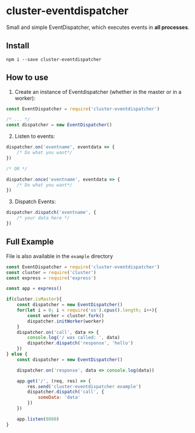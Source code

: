 # cluster-eventdispatcher
Small and simple EventDispatcher, which executes events in **all processes**.
## Install
```
npm i --save cluster-eventdispatcher
```
## How to use
1. Create an instance of Eventdispatcher (whether in the master or in a worker):
```js
const EventDispatcher = require('cluster-eventdispatcher')

/* ... */
const dispatcher = new EventDispatcher()
```
2. Listen to events:
```js
dispatcher.on('eventname', eventdata => {
    /* Do what you want*/
})

/* OR */

dispatcher.once('eventname', eventdata => {
    /* Do what you want*/
})

```
3. Dispatch Events:
```js
dispatcher.dispatch('eventname', {
    /* your data here */
})
```
## Full Example

File is also available in the `example` directory
```js
const EventDispatcher = require('cluster-eventdispatcher')
const cluster = require('cluster')
const express = require('express')

const app = express()

if(cluster.isMaster){
    const dispatcher = new EventDispatcher()
    for(let i = 0; i < require('os').cpus().length; i++){
        const worker = cluster.fork()
        dispatcher.initWorker(worker)
    }
    dispatcher.on('call', data => {
        console.log('/ was called: ', data)
        dispatcher.dispatch('response', 'hello')
    })
} else {
    const dispatcher = new EventDispatcher()

    dispatcher.on('response', data => console.log(data))

    app.get('/', (req, res) => {
        res.send('cluster-eventdispatcher example')
        dispatcher.dispatch('call', {
            someData: 'data'
        })
    })

    app.listen(8080)
}
```